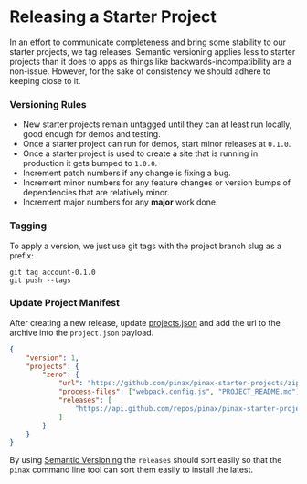 # Releasing a Starter Project

In an effort to communicate completeness and bring some stability to our starter
projects, we tag releases. Semantic versioning applies less to starter projects
than it does to apps as things like backwards-incompatibility are a non-issue.
However, for the sake of consistency we should adhere to keeping close to it.

### Versioning Rules

* New starter projects remain untagged until they can at least run locally,
  good enough for demos and testing.
* Once a starter project can run for demos, start minor releases at `0.1.0`.
* Once a starter project is used to create a site that is running in production
  it gets bumped to `1.0.0`.
* Increment patch numbers if any change is fixing a bug.
* Increment minor numbers for any feature changes or version bumps of dependencies
  that are relatively minor.
* Increment major numbers for any **major** work done.


### Tagging

To apply a version, we just use git tags with the project branch slug as a
prefix:

```
git tag account-0.1.0
git push --tags
```

### Update Project Manifest

After creating a new release, update [projects.json](https://github.com/pinax/pinax/blob/master/projects.json) and
add the url to the archive into the `project.json` payload.

```json
{
    "version": 1,
    "projects": {
        "zero": {
            "url": "https://github.com/pinax/pinax-starter-projects/zipball/zero",
            "process-files": ["webpack.config.js", "PROJECT_README.md"],
            "releases": [
                "https://api.github.com/repos/pinax/pinax-starter-projects/tarball/zero-1.0.0"
            ]
        }
    }
}
```

By using [Semantic Versioning](http://semver.org/) the `releases` should sort
easily so that the `pinax` command line tool can sort them easily to install the
latest.

